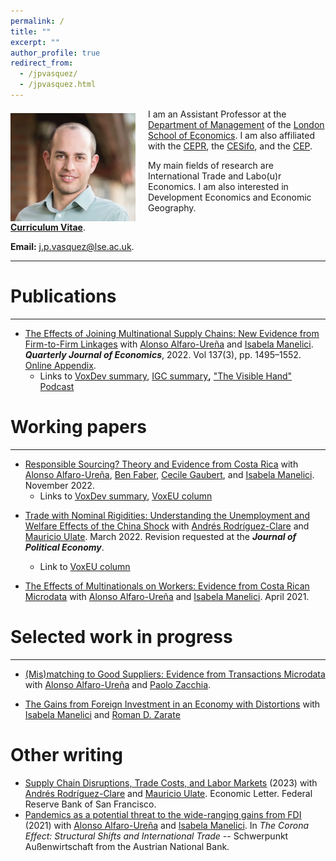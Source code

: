 ```yaml
---
permalink: /
title: ""
excerpt: ""
author_profile: true
redirect_from: 
  - /jpvasquez/
  - /jpvasquez.html
---
```


<img class="img-responsive" style="float: left; margin: 7px 20px 0px 0px;" src="/images/JP_new.jpg" width="200"> I am an Assistant Professor at the [Department of Management](https://www.lse.ac.uk/management) of the [London School of Economics](https://www.lse.ac.uk). I am also affiliated with the [CEPR](https://cepr.org), the [CESifo](https://www.cesifo.org/en), and the [CEP](https://cep.lse.ac.uk).

My main fields of research are International Trade and Labo(u)r Economics. I am also interested in Development Economics and Economic Geography.  

[**Curriculum Vitae**](/files/CV_Jose_Vasquez.pdf).

**Email:** <j.p.vasquez@lse.ac.uk>. 

***

# Publications

---

- [<u>The Effects of Joining Multinational Supply Chains: New Evidence from Firm-to-Firm Linkages</u>](/files/Effects_of_Joining_MNC_Supply_Chains_QJE.pdf) with [Alonso Alfaro-Ureña](https://sites.google.com/view/alfarourena) and [Isabela Manelici](https://www.isabelamanelici.com/). ***Quarterly Journal of Economics***, 2022. Vol 137(3), pp. 1495–1552. [<u>Online Appendix</u>](/files/amv1-2022-OnlineAppendix.pdf).
  - Links to [VoxDev summary](https://voxdev.org/topic/firms-trade/boosting-firm-productivity-through-joining-multinational-supply-chains), [IGC summary](https://www.theigc.org/blog/new-research-findings-on-firms-in-five-graphs/)**,** ["The Visible Hand" Podcast](https://www.thevisiblehand.uk/episodes/episode-13)


# Working papers

---

- [<u>Responsible Sourcing? Theory and Evidence from Costa Rica</u>](/files/Responsible_Sourcing_CR.pdf) with [Alonso Alfaro-Ureña](https://sites.google.com/view/alfarourena), [Ben Faber](https://eml.berkeley.edu/~faberb/), [Cecile Gaubert](https://eml.berkeley.edu/~cecile.gaubert/), and [Isabela Manelici](https://www.isabelamanelici.com/). November 2022.
  - Links to [VoxDev summary](https://voxdev.org/topic/firms-trade/responsible-sourcing-theory-and-evidence-costa-rica), [VoxEU column](https://cepr.org/voxeu/columns/responsible-sourcing-theory-and-evidence-costa-rica)


* [<u>Trade with Nominal Rigidities: Understanding the Unemployment and Welfare Effects of the China Shock</u>](/files/NK_trade.pdf) with [Andrés Rodríguez-Clare](https://eml.berkeley.edu/~arodeml/) and [Mauricio Ulate](https://www.mauricioulate.com/). March 2022. Revision requested at the ***Journal of Political Economy***. 
  * Link to [VoxEU column](https://voxeu.org/article/understanding-unemployment-and-welfare-effects-china-shock)

* [<u>The Effects of Multinationals on Workers: Evidence from Costa Rican Microdata</u>](/files/Effects_MNC_Workers.pdf) with [Alonso Alfaro-Ureña](https://sites.google.com/view/alfarourena) and [Isabela Manelici](https://www.isabelamanelici.com/). April 2021.

# Selected work in progress

---

- <u>(Mis)matching to Good Suppliers: Evidence from Transactions Microdata</u> with [Alonso Alfaro-Ureña](https://sites.google.com/view/alfarourena) and [Paolo Zacchia](https://www.paolozacchia.com/). 

- <u>The Gains from Foreign Investment in an Economy with Distortions</u> with [Isabela Manelici](https://www.isabelamanelici.com/) and [Roman D. Zarate](https://www.romandavidzarate.com/)

# Other writing

- [<u>Supply Chain Disruptions, Trade Costs, and Labor Markets</u>](https://www.frbsf.org/wp-content/uploads/sites/4/el2023-02.pdf) (2023) with [Andrés Rodríguez-Clare](https://eml.berkeley.edu/~arodeml/) and [Mauricio Ulate](https://www.mauricioulate.com/). Economic Letter. Federal Reserve Bank of San Francisco.
- [<u>Pandemics as a potential threat to the wide-ranging gains from FDI</u>](https://www.suerf.org/docc/att/8505/oenb-wko-book.pdf) (2021) with [Alonso Alfaro-Ureña](https://sites.google.com/view/alfarourena) and [Isabela Manelici](https://www.isabelamanelici.com/). In *The Corona Effect: Structural Shifts and International Trade* -- Schwerpunkt Außenwirtschaft from the Austrian National Bank.  
